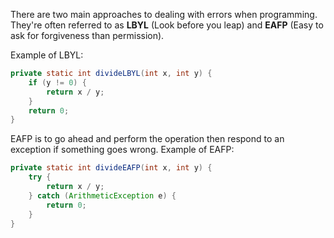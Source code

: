 There are two main approaches to dealing with errors when programming. They're often referred to as **LBYL** (Look before you leap) and **EAFP** (Easy to ask for forgiveness than permission).

Example of LBYL:

```java
private static int divideLBYL(int x, int y) {
	if (y != 0) {
		return x / y;
	}
	return 0;
}
```

EAFP is to go ahead and perform the operation then respond to an exception if something goes wrong. Example of EAFP:

```java
private static int divideEAFP(int x, int y) {
	try {
		return x / y;
	} catch (ArithmeticException e) {
		return 0;
	}
}
```

